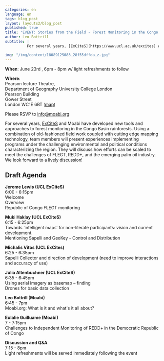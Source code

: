 ```yaml
---
categories: en
language: en
tags: blog_post
layout: layouts2/blog_post
published: true
title: "EVENT: Stories from the Field - Forest Monitoring in the Congo Basin"
author: Leo Bottrill
subtitle: |
          For several years, [ExCiteS](https://www.ucl.ac.uk/excites) and Moabi have developed new tools and approaches to forest monitoring in the Congo Basin rainforests. Using a combination of old-fashioned field work coupled with cutting edge mapping technology, team members will present experiences implementing programs under the challenging environmental and political conditions characterizing the region. They will discuss how efforts can be scaled to meet the challenges of FLEGT, REDD+, and the emerging palm oil industry. We look forward to a lively discussion!

img: "/img/content/18089125083_28f55dffda_z.jpg"
---
```


**When**: June 23rd , 6pm - 8pm w/ light refreshments to follow

**Where**:  
            Pearson lecture Theatre, <br>
            Department of Geography University College London <br>
            Pearson Building <br>
            Gower Street <br>
            London  WC1E 6BT ([map](https://www.openstreetmap.org/#map=19/51.52498/-0.13548)) <br>

Please RSVP to [info@moabi.org](mailto:info@moabi.org)

For several years, [ExCiteS](https://www.ucl.ac.uk/excites) and Moabi have developed new tools and approaches to forest monitoring in the Congo Basin rainforests. Using a combination of old-fashioned field work coupled with cutting edge mapping technology, team members will present experiences implementing programs under the challenging environmental and political conditions characterizing the region. They will discuss how efforts can be scaled to meet the challenges of FLEGT, REDD+, and the emerging palm oil industry. We look forward to a lively discussion!

## Draft Agenda
 
**Jerome Lewis (UCL ExCiteS)**<br>
6:00 - 6:15pm<br>
Welcome<br>
Overview<br>
Republic of Congo FLEGT monitoring<br>
 
**Muki Haklay  (UCL ExCiteS)**<br>
6:15 - 6:25pm<br>
Towards ‘intelligent maps’ for non-literate participants: vision and current development.<br>
Mentioning Sapelli and  GeoKey - Control and Distribution<br>
 
**Michalis Vitos (UCL ExCites)**<br>
6:25 - 6:35pm<br>
Sapelli Collector and direction of development (need to improve interactions and accuracy of use)<br>
 
**Julia Altenbuchner (UCL ExCiteS)**<br>
6:35 - 6:45pm<br>
Using aerial imagery as basemap – finding<br>
Drones for basic data collection<br>
 
**Leo Bottrill (Moabi)**<br>
6:45 - 7pm<br>
Moabi.org: What is it and what's it all about?<br>
 
**Eulalie Guilluame (Moabi)**<br>
7 - 7:15pm<br>
Challenges to Independent Monitoring of REDD+  in the Democratic Republic of Congo

**Discussion and Q&A**<br>
7:15 - 8pm<br>
Light refreshments will be served immediately following the event
